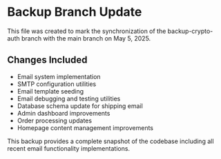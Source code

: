 # Backup Branch Update

This file was created to mark the synchronization of the backup-crypto-auth branch with the main branch on May 5, 2025.

## Changes Included
- Email system implementation
- SMTP configuration utilities
- Email template seeding
- Email debugging and testing utilities
- Database schema update for shipping email
- Admin dashboard improvements
- Order processing updates
- Homepage content management improvements

This backup provides a complete snapshot of the codebase including all recent email functionality implementations.
